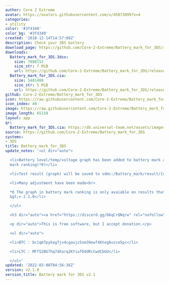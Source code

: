 ```yaml
---
author: Core 2 Extreme
avatar: https://avatars.githubusercontent.com/u/45873899?v=4
categories:
- utility
color: '#3f4340'
color_bg: '#3f4340'
created: '2018-12-14T14:57:08Z'
description: Check your 3DS battery
download_page: https://github.com/Core-2-Extreme/Battery_mark_for_3DS/releases
downloads:
  Battery_mark_for_3DS.3dsx:
    size: 7880152
    size_str: 7 MiB
    url: https://github.com/Core-2-Extreme/Battery_mark_for_3DS/releases/download/v2.1.0/Battery_mark_for_3DS.3dsx
  Battery_mark_for_3DS.cia:
    size: 5481408
    size_str: 5 MiB
    url: https://github.com/Core-2-Extreme/Battery_mark_for_3DS/releases/download/v2.1.0/Battery_mark_for_3DS.cia
github: Core-2-Extreme/Battery_mark_for_3DS
icon: https://raw.githubusercontent.com/Core-2-Extreme/Battery_mark_for_3DS/master/resource/icon.png
icon_index: 40
image: https://raw.githubusercontent.com/Core-2-Extreme/Battery_mark_for_3DS/master/resource/banner.png
image_length: 65150
layout: app
qr:
  Battery_mark_for_3DS.cia: https://db.universal-team.net/assets/images/qr/battery_mark_for_3ds-cia.png
source: https://github.com/Core-2-Extreme/Battery_mark_for_3DS
systems:
- 3DS
title: Battery_mark_for_3DS
update_notes: '<ul dir="auto">

  <li>Battery level/temp/voltage graph has been added to battery mark and battery
  mark ranking(*0)</li>

  <li>Test result (graph) will be saved to sdmc:/Battery_mark/result/{date}.jpg</li>

  <li>Many adjustment have been made<br>

  *0 The graph in battery mark ranking is only avaiable on results that are app ver
  &gt;= 2.1.0</li>

  </ul>

  <h3 dir="auto"><a href="https://discord.gg/66qCrQNqrw" rel="nofollow">Discord channel</a></h3>

  <p dir="auto">This is free software, but I accept donation.</p>

  <ul dir="auto">

  <li>BTC : bc1qm7pykag7jv4cgaujz5sm39ewf46teg6xzce5pc</li>

  <li>LTC : MFfS2BG7hq7dXarq2KYiufDddRcCwdCbUd</li>

  </ul>'
updated: '2022-03-08T04:56:36Z'
version: v2.1.0
version_title: Battery mark for 3DS v2.1
---
```

